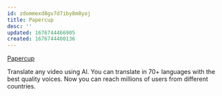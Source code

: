```yaml
---
id: zdommexd8gv7d7iby8m8yoj
title: Papercup
desc: ''
updated: 1676744466905
created: 1676744400136
---
```


[Papercup](https://Papercup.com)

Translate any video using Al. You can
translate in 70+ languages with the
best quality voices.
Now you can reach millions of users
from different countries.